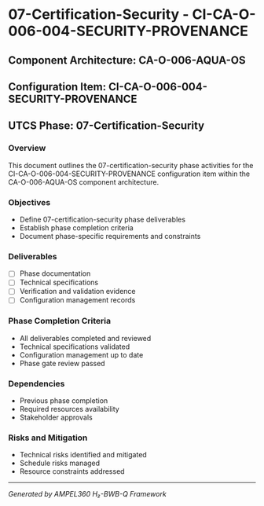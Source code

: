 # 07-Certification-Security - CI-CA-O-006-004-SECURITY-PROVENANCE

## Component Architecture: CA-O-006-AQUA-OS
## Configuration Item: CI-CA-O-006-004-SECURITY-PROVENANCE
## UTCS Phase: 07-Certification-Security

### Overview
This document outlines the 07-certification-security phase activities for the CI-CA-O-006-004-SECURITY-PROVENANCE configuration item within the CA-O-006-AQUA-OS component architecture.

### Objectives
- Define 07-certification-security phase deliverables
- Establish phase completion criteria
- Document phase-specific requirements and constraints

### Deliverables
- [ ] Phase documentation
- [ ] Technical specifications
- [ ] Verification and validation evidence
- [ ] Configuration management records

### Phase Completion Criteria
- All deliverables completed and reviewed
- Technical specifications validated
- Configuration management up to date
- Phase gate review passed

### Dependencies
- Previous phase completion
- Required resources availability
- Stakeholder approvals

### Risks and Mitigation
- Technical risks identified and mitigated
- Schedule risks managed
- Resource constraints addressed

---
*Generated by AMPEL360 H₂-BWB-Q Framework*
